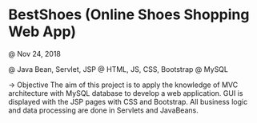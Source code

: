 # BestShoes (Online Shoes Shopping Web App)

@ Nov 24, 2018

@ Java Bean, Servlet, JSP
@ HTML, JS, CSS, Bootstrap
@ MySQL


-> Objective
The aim of this project is to apply the knowledge of MVC architecture with MySQL database to develop a web application.
GUI is displayed with the JSP pages with CSS and Bootstrap.
All business logic and data processing are done in Servlets and JavaBeans.
